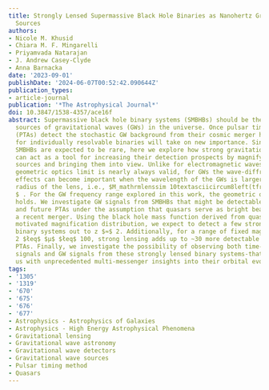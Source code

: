 ```yaml
---
title: Strongly Lensed Supermassive Black Hole Binaries as Nanohertz Gravitational-wave
  Sources
authors:
- Nicole M. Khusid
- Chiara M. F. Mingarelli
- Priyamvada Natarajan
- J. Andrew Casey-Clyde
- Anna Barnacka
date: '2023-09-01'
publishDate: '2024-06-07T00:52:42.090644Z'
publication_types:
- article-journal
publication: '*The Astrophysical Journal*'
doi: 10.3847/1538-4357/ace16f
abstract: Supermassive black hole binary systems (SMBHBs) should be the most powerful
  sources of gravitational waves (GWs) in the universe. Once pulsar timing arrays
  (PTAs) detect the stochastic GW background from their cosmic merger history, searching
  for individually resolvable binaries will take on new importance. Since these individual
  SMBHBs are expected to be rare, here we explore how strong gravitational lensing
  can act as a tool for increasing their detection prospects by magnifying fainter
  sources and bringing them into view. Unlike for electromagnetic waves, when the
  geometric optics limit is nearly always valid, for GWs the wave-diffraction-interference
  effects can become important when the wavelength of the GWs is larger than the Schwarzchild
  radius of the lens, i.e., $M_mathrmlenssim 10textasciicircum8left(tfracfmathrmmHzright)textasciicircum-1,M_odot
  $ . For the GW frequency range explored in this work, the geometric optics limit
  holds. We investigate GW signals from SMBHBs that might be detectable with current
  and future PTAs under the assumption that quasars serve as bright beacons that signal
  a recent merger. Using the black hole mass function derived from quasars and a physically
  motivated magnification distribution, we expect to detect a few strongly lensed
  binary systems out to z $≈$ 2. Additionally, for a range of fixed magnifications
  2 $łeq$ $μ$ $łeq$ 100, strong lensing adds up to ~30 more detectable binaries for
  PTAs. Finally, we investigate the possibility of observing both time-delayed electromagnetic
  signals and GW signals from these strongly lensed binary systems-that will provide
  us with unprecedented multi-messenger insights into their orbital evolution.
tags:
- '1305'
- '1319'
- '670'
- '675'
- '676'
- '677'
- Astrophysics - Astrophysics of Galaxies
- Astrophysics - High Energy Astrophysical Phenomena
- Gravitational lensing
- Gravitational wave astronomy
- Gravitational wave detectors
- Gravitational wave sources
- Pulsar timing method
- Quasars
---
```

